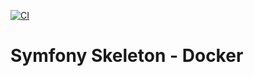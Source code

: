 [![CI](https://github.com/davidthorn/web-env/actions/workflows/build.yml/badge.svg?branch=symfony%2Fskeleton)](https://github.com/davidthorn/web-env/actions/workflows/build.yml)

# Symfony Skeleton - Docker
